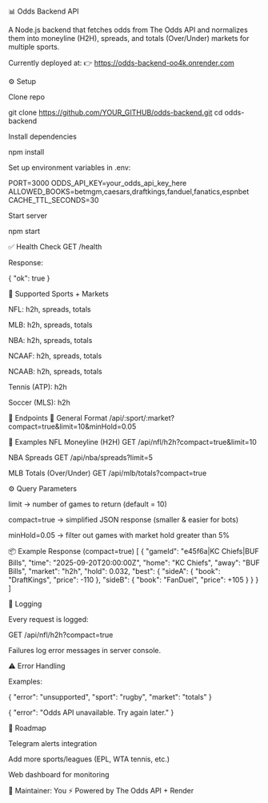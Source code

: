 📊 Odds Backend API

A Node.js backend that fetches odds from The Odds API
 and normalizes them into moneyline (H2H), spreads, and totals (Over/Under) markets for multiple sports.

Currently deployed at:
👉 https://odds-backend-oo4k.onrender.com

⚙️ Setup

Clone repo

git clone https://github.com/YOUR_GITHUB/odds-backend.git
cd odds-backend


Install dependencies

npm install


Set up environment variables in .env:

PORT=3000
ODDS_API_KEY=your_odds_api_key_here
ALLOWED_BOOKS=betmgm,caesars,draftkings,fanduel,fanatics,espnbet
CACHE_TTL_SECONDS=30


Start server

npm start

✅ Health Check
GET /health


Response:

{ "ok": true }

🏈 Supported Sports + Markets

NFL: h2h, spreads, totals

MLB: h2h, spreads, totals

NBA: h2h, spreads, totals

NCAAF: h2h, spreads, totals

NCAAB: h2h, spreads, totals

Tennis (ATP): h2h

Soccer (MLS): h2h

📡 Endpoints
🔹 General Format
/api/:sport/:market?compact=true&limit=10&minHold=0.05

🔹 Examples
NFL Moneyline (H2H)
GET /api/nfl/h2h?compact=true&limit=10

NBA Spreads
GET /api/nba/spreads?limit=5

MLB Totals (Over/Under)
GET /api/mlb/totals?compact=true

⚙️ Query Parameters

limit → number of games to return (default = 10)

compact=true → simplified JSON response (smaller & easier for bots)

minHold=0.05 → filter out games with market hold greater than 5%

📦 Example Response (compact=true)
[
  {
    "gameId": "e45f6a|KC Chiefs|BUF Bills",
    "time": "2025-09-20T20:00:00Z",
    "home": "KC Chiefs",
    "away": "BUF Bills",
    "market": "h2h",
    "hold": 0.032,
    "best": {
      "sideA": { "book": "DraftKings", "price": -110 },
      "sideB": { "book": "FanDuel", "price": +105 }
    }
  }
]

🚨 Logging

Every request is logged:

GET /api/nfl/h2h?compact=true


Failures log error messages in server console.

⚠️ Error Handling

Examples:

{ "error": "unsupported", "sport": "rugby", "market": "totals" }

{ "error": "Odds API unavailable. Try again later." }

🔮 Roadmap

 Telegram alerts integration

 Add more sports/leagues (EPL, WTA tennis, etc.)

 Web dashboard for monitoring

📌 Maintainer: You
⚡ Powered by The Odds API + Render
